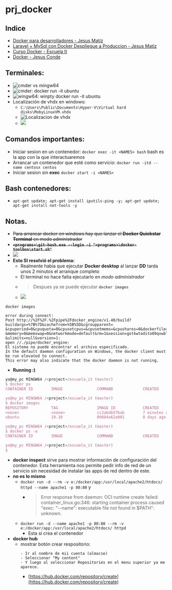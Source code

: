 # prj_docker

## Indice
- [Docker para desarrolladores - Jesus Matíz](https://github.com/eacevedof/prj_docker/tree/master/jesus_matiz_docker_para_dev#youtube-playlist---presentaci%C3%B3n-del-curso-docker-para-desarrolladores---jes%C3%BAs-matiz)
- [Laravel + MySql con Docker Despliegue a Produccion - Jesus Matíz](https://github.com/eacevedof/prj_docker/tree/master/jesus_matiz_laravel#youtube---laravel--mysql-con-docker-despliegue-a-produccion---jesus-mat%C3%ADz)
- [Curso Docker - Escuela It](https://github.com/eacevedof/prj_docker/tree/master/escuela_it#youtube---curso-docker)
- [Docker - Jesus Conde](https://github.com/eacevedof/prj_docker/tree/master/jesus_conde#youtube-playlist---curso-docker-jesus-conde)

## Terminales:
- ![cmder vs mingw64](https://trello-attachments.s3.amazonaws.com/5dea358db633626932c2649a/1090x576/be1d634911b74db9d7039ba4cf7c9113/image.png)
- ![cmder: docker run -it ubuntu](https://trello-attachments.s3.amazonaws.com/5dea358db633626932c2649a/657x184/a4e967fcbe8401bde66a60d3a2fc1e24/image.png)
- ![wingw64: winpty docker run -it ubuntu](https://trello-attachments.s3.amazonaws.com/5dea358db633626932c2649a/566x184/902a6736b2a63beb55200673da6049a9/image.png)
- Localización de vhdx en windows:
  - `C:\Users\Public\Documents\Hyper-V\Virtual hard disks\MobyLinuxVM.vhdx`
  - ![Localizacion de vhdx](https://trello-attachments.s3.amazonaws.com/5dea358db633626932c2649a/1026x701/5c79a086dc06f5885e0abd93d60a5eee/image.png)
  - ![](https://trello-attachments.s3.amazonaws.com/5dea358db633626932c2649a/995x122/00d1de2a9a060c74fd47db2a167c1f62/image.png)

## Comandos importantes:
- Iniciar sesion en un contenedor: `docker exec -it <NAMES> bash` bash es la app con la que interactuaremos
- Arrancar un contenedor que esté como servicio: `docker run -itd --name centosx centos`
- Iniciar sesion sin **exec** `docker start -i <NAMES>`

## Bash contenedores:
- `apt-get update; apt-get install iputils-ping -y; apt-get update; apt-get install net-tools -y`

## Notas.
- ~~Para arrancar docker en windows hay que lanzar el **Docker Quickstar Terminal** en modo administrador~~
- ~~**`<programs>\git-bash.exe --login -i "<programs>\docker-toolbox\start.sh"`**~~
- ![](https://trello-attachments.s3.amazonaws.com/5db43f16df811534517445ec/300x160/4fa986b5a080f668ffe7ca1332d1f509/image.png)
- **Esto SI resolvió el problema:**
  - Realmente habia que ejecutar **Docker desktop** al lanzar **DD** tarda unos 2 minutos el arranque completo
  - El terminal no hace falta ejecutarlo en *modo administrador*
  - > Despues ya se puede ejecutar **`docker images`**
  - ![](https://trello-attachments.s3.amazonaws.com/5db43f16df811534517445ec/708x149/ee3dca00349421676434dea9d82e791c/image.png)
```
docker images

error during connect: 
Post http://%2F%2F.%2Fpipe%2Fdocker_engine/v1.40/build?buildargs=%7B%7D&cachefrom=%5B%5D&cgroupparent=
&cpuperiod=0&cpuquota=0&cpusetcpus=&cpusetmems=&cpushares=0&dockerfile=Dockerfile&labels=%7B%7D
&memory=0&memswap=0&networkmode=default&rm=1&session=gotkwtadito89qvwblrm5qk7s&shmsize=0&target=
&ulimits=null&version=1: 
open //./pipe/docker_engine: 
El sistema no puede encontrar el archivo especificado. 
In the default daemon configuration on Windows, the docker client must be run elevated to connect. 
This error may also indicate that the docker daemon is not running.
```
- **Running :)**
```js
yo@my_pc MINGW64 /<project>/escuela_it (master)
$ docker ps
CONTAINER ID        IMAGE               COMMAND             CREATED             STATUS              PORTS               NAMES

yo@my_pc MINGW64 /<project>/escuela_it (master)
$ docker images
REPOSITORY          TAG                 IMAGE ID            CREATED             SIZE
<none>              <none>              cc2abdb57bab        7 minutes ago       159MB
ubuntu              19.10               09604a62a001        8 days ago          72.9MB

yo@my_pc MINGW64 /<project>/escuela_it (master)
$ docker ps -a
CONTAINER ID        IMAGE               COMMAND             CREATED             STATUS              PORTS               NAMES

yo@my_pc MINGW64 /<project>/escuela_it (master)
$
```
- **docker inspect** sirve para mostrar información de configuración del contenedor. Esta herramienta nos permite pedir info de red de un servicio sin necesidad de instalar las apps de red dentro de este.
- **no es lo mismo**
  - `docker run -d --rm -v e:/docker/app:/usr/local/apache2/htdocs/ httpd --name apache1 -p 80:80` y
    - >Error response from daemon: OCI runtime create failed: container_linux.go:346: starting container process caused "exec: \"--name\": executable file not found in $PATH": unknown.
  - `docker run -d --name apache1 -p 80:80 --rm -v e:/docker/app:/usr/local/apache2/htdocs/ httpd`
    - Esta si crea el contenedor
- **docker hub**
  - mostrar botón crear respositorio:
    ```
    - Ir al nombre de mii cuenta (almacse)
    - Seleccionar "My content"
    - Y luego al seleccionar Repositories en el menu superior ya me aparece.
    ```
    - [https://hub.docker.com/repository/create](https://hub.docker.com/repository/create)
